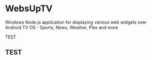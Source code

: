 # WebsUpTV
Windows Node.js application for displaying various web widgets over Android TV OS - Sports, News, Weather, Plex and more

TEST

## TEST
